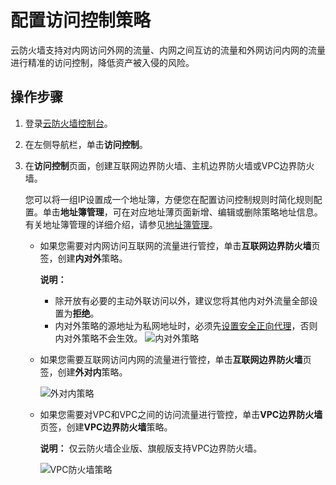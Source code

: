 # 配置访问控制策略

云防火墙支持对内网访问外网的流量、内网之间互访的流量和外网访问内网的流量进行精准的访问控制，降低资产被入侵的风险。

## 操作步骤

1.  登录[云防火墙控制台](https://yundun.console.aliyun.com/?p=cfwnext)。
2.  在左侧导航栏，单击**访问控制**。
3.  在**访问控制**页面，创建互联网边界防火墙、主机边界防火墙或VPC边界防火墙。

    您可以将一组IP设置成一个地址簿，方便您在配置访问控制规则时简化规则配置。单击**地址簿管理**，可在对应地址薄页面新增、编辑或删除策略地址信息。有关地址簿管理的详细介绍，请参见[地址簿管理](/intl.zh-CN/访问控制/地址簿管理.md)。

    -   如果您需要对内网访问互联网的流量进行管控，单击**互联网边界防火墙**页签，创建**内对外**策略。

        **说明：**

        -   除开放有必要的主动外联访问以外，建议您将其他内对外流量全部设置为**拒绝**。
        -   内对外策略的源地址为私网地址时，必须先[设置安全正向代理](/intl.zh-CN/防火墙开关/安全正向代理.md)，否则内对外策略不会生效。
        ![内对外策略](https://static-aliyun-doc.oss-accelerate.aliyuncs.com/assets/img/zh-CN/5350038161/p263065.png)

    -   如果您需要互联网访问内网的流量进行管控，单击**互联网边界防火墙**页签，创建**外对内**策略。

        ![外对内策略](https://static-aliyun-doc.oss-accelerate.aliyuncs.com/assets/img/zh-CN/5350038161/p263069.png)

    -   如果您需要对VPC和VPC之间的访问流量进行管控，单击**VPC边界防火墙**页签，创建**VPC边界防火墙**策略。

        **说明：** 仅云防火墙企业版、旗舰版支持VPC边界防火墙。

        ![VPC防火墙策略](https://static-aliyun-doc.oss-accelerate.aliyuncs.com/assets/img/zh-CN/5350038161/p263071.png)


